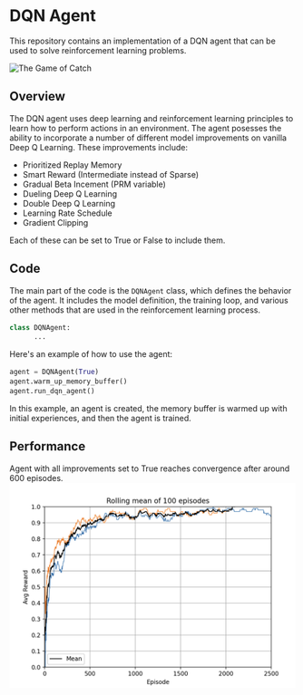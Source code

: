 
# DQN Agent

This repository contains an implementation of a DQN agent that can be used to solve reinforcement learning problems.

![The Game of Catch](https://media.giphy.com/media/v1.Y2lkPTc5MGI3NjExZTI5MWMzMWI2NDA3MGYxMWFjYzJkNGI2ZmE5MGI4ZWM1ZjliZmU3MSZlcD12MV9pbnRlcm5hbF9naWZzX2dpZklkJmN0PWc/t0YWdP2y5Cei8Ul0xG/giphy.gif)


## Overview

The DQN agent uses deep learning and reinforcement learning principles to learn how to perform actions in an environment. The agent posesses the ability to incorporate a number of different model improvements on vanilla Deep Q Learning. These improvements include:


* Prioritized Replay Memory
* Smart Reward (Intermediate instead of Sparse)
* Gradual Beta Incement (PRM variable)
* Dueling Deep Q Learning
* Double Deep Q Learning
* Learning Rate Schedule
* Gradient Clipping

Each of these can be set to True or False to include them.

## Code

The main part of the code is the `DQNAgent` class, which defines the behavior of the agent. It includes the model definition, the training loop, and various other methods that are used in the reinforcement learning process.

```python
class DQNAgent:
      ...
 ```

Here's an example of how to use the agent:

```python
agent = DQNAgent(True)
agent.warm_up_memory_buffer()
agent.run_dqn_agent()
 ```
In this example, an agent is created, the memory buffer is warmed up with initial experiences, and then the agent is trained.

## Performance
Agent with all improvements set to True reaches convergence after around 600 episodes. 
![Performance](performances/performance.png)
